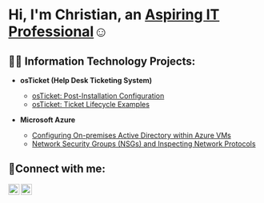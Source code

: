 <h1>Hi, I'm Christian, an <a href="https://linkedin.com/in/chukwudi okeke"> Aspiring IT Professional</a>☺</h1>

<h2>👨‍💻 Information Technology Projects:</h2>

- <b>osTicket (Help Desk Ticketing System)</b>
  
  - [osTicket: Post-Installation Configuration](https://github.com/christianokeke384/post-install-config)
  - [osTicket: Ticket Lifecycle Examples](https://github.com/christianokeke384/ticket-lifecycle)
- <b>Microsoft Azure</b>
  - [Configuring On-premises Active Directory within Azure VMs](https://github.com/christianokeke384/configure-ad)
  - [Network Security Groups (NSGs) and Inspecting Network Protocols](https://github.com/christianokeke384/azure-network-protocols)

<h2>🤳Connect with me:</h2>


[<img align="left" alt="chukwudiokeke| LinkedIn" width="22px" src="https://cdn.jsdelivr.net/npm/simple-icons@v3/icons/linkedin.svg" />][linkedin]
[<img align="left" alt="christian.79880 | Instagram" width="22px" src="https://cdn.jsdelivr.net/npm/simple-icons@v3/icons/instagram.svg" />][instagram]


[instagram]: https://www.instagram.com/christian.79880
[linkedin]: https://linkedin.com/in/chukwudi-o-224a32241
